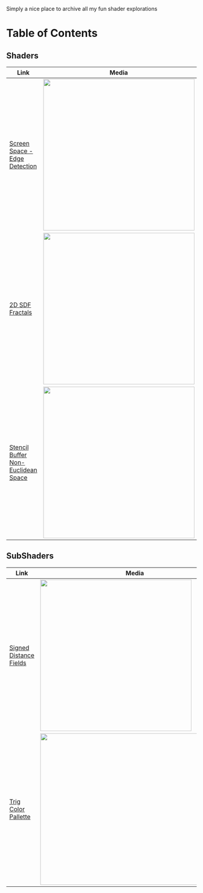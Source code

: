 Simply a nice place to archive all my fun shader explorations

# Table of Contents

## Shaders

| Link  | Media |
| ------------- | ------------- |
| [Screen Space - Edge Detection](https://github.com/lassiiter/shader-library/tree/main/Assets/Shaders/Edge%20Detection)  | <img width="400" height="400" src="https://github.com/lassiiter/shader-library/assets/50963416/30343241-3592-423d-b660-d77a2118338b"> |
| [2D SDF Fractals](https://github.com/lassiiter/shader-library/tree/main/Assets/Shaders/2D%20Fractal)  | <img width="400" height="400" src="https://github.com/lassiiter/Shaders/assets/50963416/61107645-a946-4571-afed-081660f49a5e"> |  
| [Stencil Buffer Non-Euclidean Space](https://github.com/lassiiter/shader-library/tree/main/Assets/Shaders/Stencil%20Buffers)  | <img width="400" height="400" src="https://github.com/lassiiter/shader-library/assets/50963416/8f07e79b-3858-4b8a-aac1-1c70de558e27"> |  

## SubShaders
| Link  | Media |
| ------------- | ------------- |
| [Signed Distance Fields](https://github.com/lassiiter/shader-library/tree/main/Assets/SubShaders/SDFs)  | <img width="400" height="400" src="https://camo.githubusercontent.com/7d1fe1ee4fa16e984b9d42c40ce1d10f4bf5cea2ab0c7eb79062558010e5bf53/68747470733a2f2f6d656469612e67697068792e636f6d2f6d656469612f3662646363676863473054556331756862542f67697068792e676966"> |  
| [Trig Color Pallette](https://github.com/lassiiter/shader-library/tree/main/Assets/SubShaders/Color%20Palette)  | <img width="500" height="400" src="https://github.com/lassiiter/shader-library/assets/50963416/ca357d77-ae9b-45cd-b7e1-a496e76cf49d"> | 
